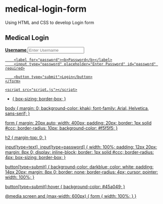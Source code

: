 # medical-login-form
Using HTML and CSS to develop Login form
<!DOCTYPE html>
<html>
<head>
	<title>Medical Login Form</title>
	<meta charset="utf-8">
	<meta name="viewport" content="width=device-width, initial-scale=1">
	<link rel="stylesheet" href="style.css">
</head>
<body>
	<form>
		<h2>Medical Login</h2><u>
		<label for="username"><b>Username</b></label>
		<input type="text" placeholder="Enter Username" id="username" required>

		<label for="password"><b>Password</b></label>
		<input type="password" placeholder="Enter Password" id="password" required>

		<button type="submit">Login</button>
	</form>

	<script src="script.js"></script>
</body>
</html>

* {
	box-sizing: border-box;
}

body {
	margin: 0;
    background-color: khaki; 
	font-family: Arial, Helvetica, sans-serif;
}

form {
	margin: 20px auto;
	width: 400px;
	padding: 20px;
	border: 1px solid #ccc;
	border-radius: 10px;
	background-color: #f5f5f5;
}

h2 {
	margin-top: 0;
}

input[type=text], input[type=password] {
	width: 100%;
	padding: 12px 20px;
	margin: 8px 0;
	display: inline-block;
	border: 1px solid #ccc;
	border-radius: 4px;
	box-sizing: border-box;
}

button[type=submit] {
	background-color: darkblue;
	color: white;
	padding: 14px 20px;
	margin: 8px 0;
	border: none;
	border-radius: 4px;
	cursor: pointer;
	width: 100%;
}

button[type=submit]:hover {
	background-color: #45a049;
}

@media screen and (max-width: 600px) {
	form {
		width: 100%;
	}
}
